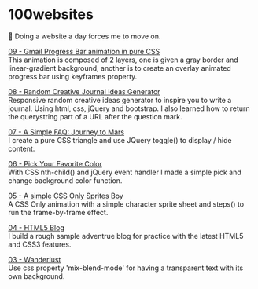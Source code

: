 # 100websites
🚀 Doing a website a day forces me to move on.  

[09 - Gmail Progress Bar animation in pure CSS](https://chinyi3005.github.io/100websites/09-gmail-loading/index.html)  
This animation is composed of 2 layers, one is given a gray border and linear-gradient background, another is to create an overlay animated progress bar using keyframes property.  

[08 - Random Creative Journal Ideas Generator](https://chinyi3005.github.io/100websites/08-random-inspiration/index.html)  
Responsive random creative ideas generator to inspire you to write a journal. Using html, css, jQuery and bootstrap. I also learned how to return the querystring part of a URL after the question mark.

[07 - A Simple FAQ: Journey to Mars](https://chinyi3005.github.io/100websites/07-faq/index.html)  
I create a pure CSS triangle and use JQuery toggle() to display / hide content.

[06 - Pick Your Favorite Color](https://chinyi3005.github.io/100websites/06-pickcolor/)  
With CSS nth-child() and jQuery event handler I made a simple pick and change background color function.

[05 - A simple CSS Only Sprites Boy](https://chinyi3005.github.io/100websites/05-sprites-boy/)  
A CSS Only animation with a simple character sprite sheet and steps() to run the frame-by-frame effect.

[04 - HTML5 Blog](https://chinyi3005.github.io/100websites/04-html5blog/)  
I build a rough sample adventrue blog for practice with the latest HTML5 and CSS3 features.

[03 - Wanderlust](https://chinyi3005.github.io/100websites/03-wanderlust-font/)  
Use css property 'mix-blend-mode' for having a transparent text with its own background.
